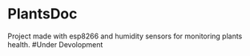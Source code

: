 # PlantsDoc

Project made with esp8266 and humidity sensors for monitoring plants health.
#Under Devolopment


